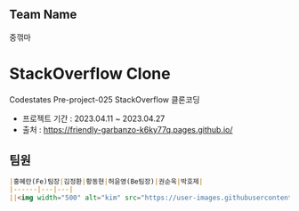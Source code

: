 ## Team Name 
중꺾마 

# StackOverflow Clone

Codestates Pre-project-025 StackOverflow 클론코딩
- 프로젝트 기간 : 2023.04.11 ~ 2023.04.27
- 출처 : https://friendly-garbanzo-k6ky77q.pages.github.io/

## 팀원

```markdown
|홍혜란(Fe)팀장|김정환|황동현|허윤영(Be팀장)|권순욱|박호제|
|------|---|---|
||<img width="500" alt="kim" src="https://user-images.githubusercontent.com/120001350/234782174-41123ac8-db79-4958-a426-271af789027d.png">||
```
